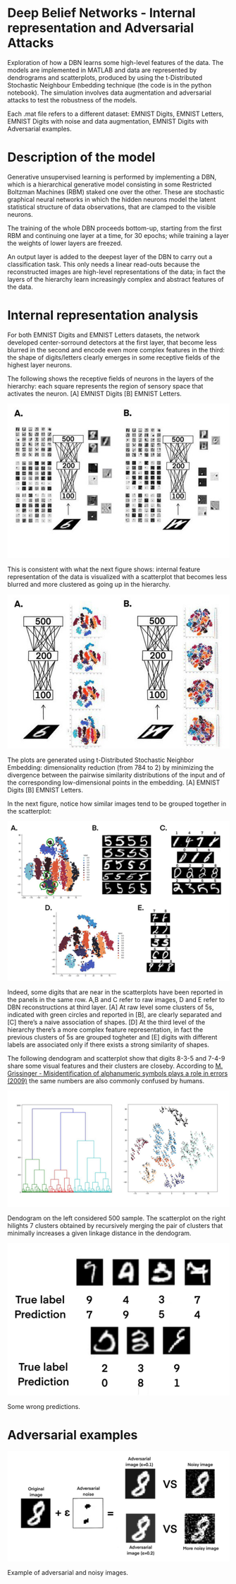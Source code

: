 # Deep Belief Networks - Internal representation and Adversarial Attacks

Exploration of how a DBN learns some high-level features of the data. The models are implemented in MATLAB and data are represented by dendrograms and scatterplots, produced by using the t-Distributed Stochastic Neighbour Embedding technique (the code is in the python notebook). The simulation involves data augmentation and adversarial attacks to test the robustness of the models.

Each .mat file refers to a different dataset: EMNIST Digits, EMNIST Letters, EMNIST Digits with noise and data augmentation, EMNIST Digits with Adversarial examples.

# Description of the model

Generative unsupervised learning is performed by
implementing a DBN, which is a hierarchical generative
model consisting in some Restricted Boltzman
Machines (RBM) staked one over the other. These are
stochastic graphical neural networks in which the hidden
neurons model the latent statistical structure of
data observations, that are clamped to the visible neurons.

The training of the whole DBN proceeds bottom-up,
starting from the first RBM and continuing one layer
at a time, for 30 epochs; while training a layer the
weights of lower layers are freezed.

An output layer is added to the deepest layer of the
DBN to carry out a classification task. This only needs
a linear read-outs because the reconstructed images are
high-level representations of the data; in fact the layers
of the hierarchy learn increasingly complex and abstract
features of the data.

# Internal representation analysis 

For both EMNIST Digits and EMNIST Letters datasets, the network
developed center-sorround detectors at the first layer,
that become less blurred in the second and encode
even more complex features in the third: the shape of
digits/letters clearly emerges in some receptive fields
of the highest layer neurons.

The following shows the receptive fields of neurons in the layers of the hierarchy: each square represents the region of sensory space that activates the neuron. [A] EMNIST Digits [B] EMNIST Letters.

<p align="center">
  <img src="https://github.com/silviapoletti/Deep-Belief-Networks-Internal-representation-and-Adversarial-Attacks/blob/b0f8096eeb6d0372ba7e3410bb26b5567373eb2d/report/Receptive_fields.jpg"/>
</p>

This is consistent with what the next figure shows: internal
feature representation of the data is visualized with
a scatterplot that becomes less blurred and more
clustered as going up in the hierarchy.

<p align="center">
  <img src="https://github.com/silviapoletti/Deep-Belief-Networks-Internal-representation-and-Adversarial-Attacks/blob/b0f8096eeb6d0372ba7e3410bb26b5567373eb2d/report/t-DistributedStochasticNeighborEmbedding.jpg"/>
</p>

The plots are generated using t-Distributed Stochastic Neighbor Embedding: dimensionality reduction (from 784 to 2) by minimizing the divergence between the pairwise similarity distributions of the input and of the corresponding low-dimensional points in the embedding. [A] EMNIST Digits [B] EMNIST Letters.

In the next figure, notice how similar images tend to be grouped together in the scatterplot:

<p align="center">
  <img src="https://github.com/silviapoletti/Deep-Belief-Networks-Internal-representation-and-Adversarial-Attacks/blob/b0f8096eeb6d0372ba7e3410bb26b5567373eb2d/report/image_similarity.jpg"/>
</p>

Indeed, some digits that are near in the scatterplots have been reported in the panels in the same row. A,B and C refer to raw images, D and E refer to DBN reconstructions at third layer. [A] At raw level some clusters of 5s, indicated with green circles and reported in [B], are clearly separated and [C] there’s a naive association of shapes. [D] At the third level of the hierarchy there’s a more complex feature representation, in fact the previous clusters of 5s are grouped togheter and [E] digits with different labels are associated only if there exists a strong similarity of shapes.

The following dendogram and scatterplot
show that digits 8-3-5 and 7-4-9 share
some visual features and their clusters are closeby. According to [M. Grissinger - Misidentification of alphanumeric symbols plays a role in errors (2009)](https://www.ncbi.nlm.nih.gov/pmc/articles/PMC5614409/) the same numbers are also commonly confused by humans.

<p align="center">
  <img src="https://github.com/silviapoletti/Deep-Belief-Networks-Internal-representation-and-Adversarial-Attacks/blob/b0f8096eeb6d0372ba7e3410bb26b5567373eb2d/report/tree.jpg"/>
</p>

Dendogram on the left considered 500 sample. The scatterplot on the right hilights 7 clusters obtained by recursively merging the pair of clusters that minimally increases a given linkage distance in the dendogram.


<p align="center">
  <img src="https://github.com/silviapoletti/Deep-Belief-Networks-Internal-representation-and-Adversarial-Attacks/blob/b0f8096eeb6d0372ba7e3410bb26b5567373eb2d/report/wrong_predictions.jpg"/>
</p>

Some wrong predictions.

# Adversarial examples


<p align="center">
  <img src="https://github.com/silviapoletti/Deep-Belief-Networks-Internal-representation-and-Adversarial-Attacks/blob/b0f8096eeb6d0372ba7e3410bb26b5567373eb2d/report/adversarial.jpg"/>
</p>

Example of adversarial and noisy images.
